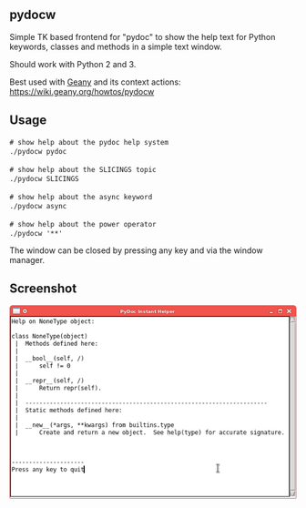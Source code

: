 pydocw
------


Simple TK based frontend for "pydoc" to show the help text
for Python keywords, classes and methods in a simple text window.

Should work with Python 2 and 3.

Best used with [Geany](https://www.geany.org) and its context actions: https://wiki.geany.org/howtos/pydocw

## Usage

    # show help about the pydoc help system
    ./pydocw pydoc

    # show help about the SLICINGS topic
    ./pydocw SLICINGS

    # show help about the async keyword
    ./pydocw async

    # show help about the power operator
    ./pydocw '**'


The window can be closed by pressing any key and
via the window manager.

## Screenshot

![pydocw screenshot](https://github.com/eht16/pydocw/raw/master/pydocw-screenshot.png "Pydocw showing the description for NoneType")
